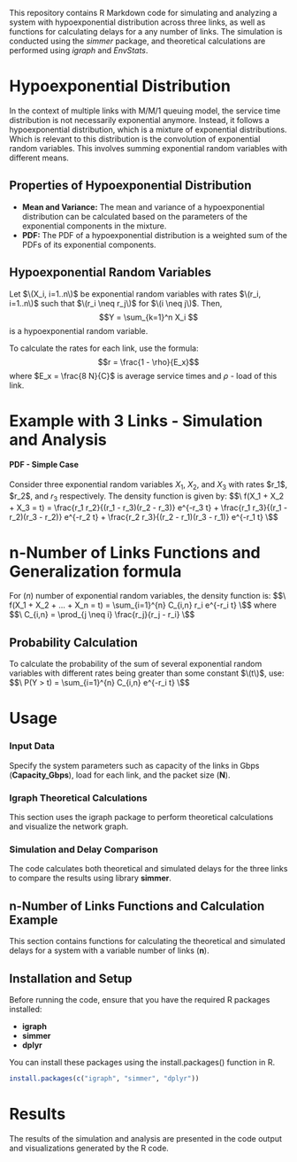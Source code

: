 
This repository contains R Markdown code for simulating and analyzing a system with hypoexponential distribution across three links, as well as functions for calculating delays for a any number of links. The simulation is conducted using the _simmer_ package, and theoretical calculations are performed using _igraph_ and _EnvStats_.

# Hypoexponential Distribution

In the context of multiple links with M/M/1 queuing model, the service time distribution is not necessarily exponential anymore. Instead, it follows a hypoexponential distribution, which is a mixture of exponential distributions. Which is relevant to this distribution is the convolution of exponential random variables. This involves summing exponential random variables with different means.

## Properties of Hypoexponential Distribution

- **Mean and Variance:** The mean and variance of a hypoexponential distribution can be calculated based on the parameters of the exponential components in the mixture.
- **PDF:** The PDF of a hypoexponential distribution is a weighted sum of the PDFs of its exponential components.

## Hypoexponential Random Variables
Let $\(X_i, i=1..n\)$ be exponential random variables with rates $\(r_i, i=1..n\)$ such that $\(r_i \neq r_j\)$ for $\(i \neq j\)$. Then, $$Y = \sum_{k=1}^n X_i  $$ is a hypoexponential random variable.

To calculate the rates for each link, use the formula:
$$r = \frac{1 - \rho}{E_x}$$ where $E_x = \frac{8 N}{C}$ is average service times and $\rho$ - load of this link.
# Example with 3 Links - Simulation and Analysis

#### PDF - Simple Case
Consider three exponential random variables $X_1$, $X_2$, and $X_3$ with rates $r_1\$, $r_2\$, and $r_3$ respectively. The density function is given by:
$$\ f(X_1 + X_2 + X_3 = t) = \frac{r_1 r_2}{(r_1 - r_3)(r_2 - r_3)} e^{-r_3 t} + \frac{r_1 r_3}{(r_1 - r_2)(r_3 - r_2)} e^{-r_2 t} + \frac{r_2 r_3}{(r_2 - r_1)(r_3 - r_1)} e^{-r_1 t} \$$


# n-Number of Links Functions and Generalization formula
For $(n)$ number of exponential random variables, the density function is:
$$\ f(X_1 + X_2 + ... + X_n = t) = \sum_{i=1}^{n} C_{i,n} r_i e^{-r_i t} \$$
where
$$\ C_{i,n} = \prod_{j \neq i} \frac{r_j}{r_j - r_i} \$$

## Probability Calculation
To calculate the probability of the sum of several exponential random variables with different rates being greater than some constant $\(t\)$, use:
$$\ P(Y > t) = \sum_{i=1}^{n} C_{i,n} e^{-r_i t} \$$


# Usage

### Input Data
Specify the system parameters such as capacity of the links in Gbps (**Capacity_Gbps**), load for each link, and the packet size (**N**).

### Igraph Theoretical Calculations
This section uses the igraph package to perform theoretical calculations and visualize the network graph.

### Simulation and Delay Comparison
The code calculates both theoretical and simulated delays for the three links to compare the results using library **simmer**.

## n-Number of Links Functions and Calculation Example
This section contains functions for calculating the theoretical and simulated delays for a system with a variable number of links (**n**).

## Installation and Setup
Before running the code, ensure that you have the required R packages installed:

- **igraph**
- **simmer**
- **dplyr**

You can install these packages using the install.packages() function in R.
```R
install.packages(c("igraph", "simmer", "dplyr"))
```

# Results
The results of the simulation and analysis are presented in the code output and visualizations generated by the R code.

